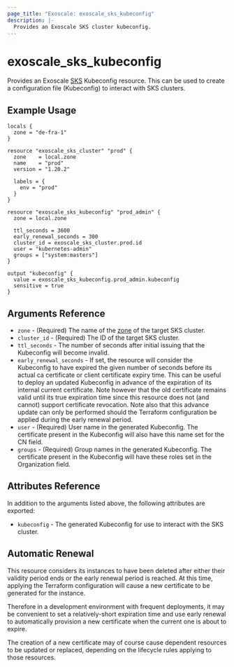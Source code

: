 ```yaml
---
page_title: "Exoscale: exoscale_sks_kubeconfig"
description: |-
  Provides an Exoscale SKS cluster kubeconfig.
---
```


# exoscale\_sks\_kubeconfig

Provides an Exoscale [SKS][sks-doc] Kubeconfig resource. This can be used to create a configuration file (Kubeconfig) to interact with SKS clusters.


## Example Usage

```hcl
locals {
  zone = "de-fra-1"
}

resource "exoscale_sks_cluster" "prod" {
  zone    = local.zone
  name    = "prod"
  version = "1.20.2"

  labels = {
    env = "prod"
  }
}

resource "exoscale_sks_kubeconfig" "prod_admin" {
  zone = local.zone

  ttl_seconds = 3600
  early_renewal_seconds = 300
  cluster_id = exoscale_sks_cluster.prod.id
  user = "kubernetes-admin"
  groups = ["system:masters"]
}

output "kubeconfig" {
  value = exoscale_sks_kubeconfig.prod_admin.kubeconfig
  sensitive = true
}
```


## Arguments Reference

* `zone` - (Required) The name of the [zone][zone] of the target SKS cluster.
* `cluster_id` - (Required) The ID of the target SKS cluster.
* `ttl_seconds` - The number of seconds after initial issuing that the Kubeconfig will become invalid.
* `early_renewal_seconds` - If set, the resource will consider the Kubeconfig to have expired the given number of seconds before its actual ca certificate or client certificate expiry time. This can be useful to deploy an updated Kubeconfig in advance of the expiration of its internal current certificate. Note however that the old certificate remains valid until its true expiration time since this resource does not (and cannot) support certificate revocation. Note also that this advance update can only be performed should the Terraform configuration be applied during the early renewal period.
* `user` - (Required) User name in the generated Kubeconfig. The certificate present in the Kubeconfig will also have this name set for the CN field.
* `groups` - (Required) Group names in the generated Kubeconfig. The certificate present in the Kubeconfig will have these roles set in the Organization field.

## Attributes Reference

In addition to the arguments listed above, the following attributes are exported:

* `kubeconfig` - The generated Kubeconfig for use to interact with the SKS cluster.

## Automatic Renewal

This resource considers its instances to have been deleted after either their validity period ends or the early renewal period is reached. At this time, applying the Terraform configuration will cause a new certificate to be generated for the instance.

Therefore in a development environment with frequent deployments, it may be convenient to set a relatively-short expiration time and use early renewal to automatically provision a new certificate when the current one is about to expire.

The creation of a new certificate may of course cause dependent resources to be updated or replaced, depending on the lifecycle rules applying to those resources.

[sks-doc]: https://community.exoscale.com/documentation/sks/
[zone]: https://www.exoscale.com/datacenters/
